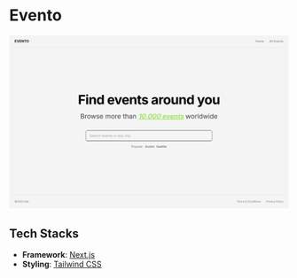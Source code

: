 # Evento

![](./public/screenshot.png)

## Tech Stacks

- **Framework**: [Next.js](https://nextjs.org/)
- **Styling**: [Tailwind CSS](https://tailwindcss.com/)
